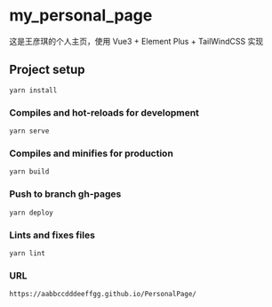 # my_personal_page
这是王彦琪的个人主页，使用 Vue3 + Element Plus + TailWindCSS 实现
## Project setup
```
yarn install
```

### Compiles and hot-reloads for development
```
yarn serve
```

### Compiles and minifies for production
```
yarn build
```
### Push to branch gh-pages
```
yarn deploy
```

### Lints and fixes files
```
yarn lint
```

### URL
```
https://aabbccdddeeffgg.github.io/PersonalPage/
```
